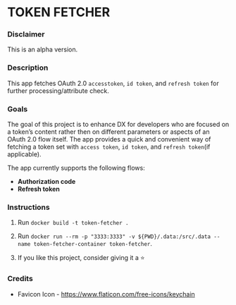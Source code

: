# TOKEN FETCHER

### Disclaimer
This is an alpha version.

### Description
This app fetches OAuth 2.0 `accesstoken`, `id token`, and `refresh token` for further processing/attribute check.

### Goals
The goal of this project is to enhance DX for developers who are focused on a token’s content rather then on different parameters or aspects of an OAuth 2.0 flow itself. The app provides a quick and convenient way of fetching a token set with `access token`, `id token`, and `refresh token`(if applicable).

The app currently supports the following flows:
- **Authorization code** 
- **Refresh token**


### Instructions
1. Run `docker build -t token-fetcher .`
2. Run `docker run --rm -p "3333:3333" -v ${PWD}/.data:/src/.data --name token-fetcher-container token-fetcher`.

3. If you like this project, consider giving it a ⭐️

### Credits
- Favicon Icon - https://www.flaticon.com/free-icons/keychain
<!-- - Under Construction Icon - https://www.flaticon.com/free-icons/under-construction -->
